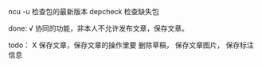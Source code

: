 ncu -u    检查包的最新版本
depcheck  检查缺失包

done:
√ 协同的功能，非本人不允许发布文章，保存文章。


todo：
X 保存文章，保存文章的操作里要 
                    删除草稿，
                    保存文章图片，
                    保存标注信息

